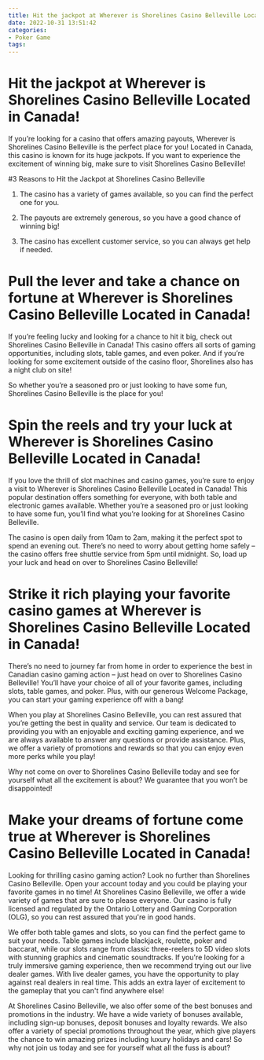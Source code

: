 ```yaml
---
title: Hit the jackpot at Wherever is Shorelines Casino Belleville Located in Canada!
date: 2022-10-31 13:51:42
categories:
- Poker Game
tags:
---
```



#  Hit the jackpot at Wherever is Shorelines Casino Belleville Located in Canada!

If you’re looking for a casino that offers amazing payouts, Wherever is Shorelines Casino Belleville is the perfect place for you! Located in Canada, this casino is known for its huge jackpots. If you want to experience the excitement of winning big, make sure to visit Shorelines Casino Belleville!

#3 Reasons to Hit the Jackpot at Shorelines Casino Belleville

1. The casino has a variety of games available, so you can find the perfect one for you.

2. The payouts are extremely generous, so you have a good chance of winning big!

3. The casino has excellent customer service, so you can always get help if needed.

#  Pull the lever and take a chance on fortune at Wherever is Shorelines Casino Belleville Located in Canada!

If you’re feeling lucky and looking for a chance to hit it big, check out Shorelines Casino Belleville in Canada! This casino offers all sorts of gaming opportunities, including slots, table games, and even poker. And if you’re looking for some excitement outside of the casino floor, Shorelines also has a night club on site!

So whether you’re a seasoned pro or just looking to have some fun, Shorelines Casino Belleville is the place for you!

#  Spin the reels and try your luck at Wherever is Shorelines Casino Belleville Located in Canada!

If you love the thrill of slot machines and casino games, you’re sure to enjoy a visit to Wherever is Shorelines Casino Belleville Located in Canada! This popular destination offers something for everyone, with both table and electronic games available. Whether you’re a seasoned pro or just looking to have some fun, you’ll find what you’re looking for at Shorelines Casino Belleville.

The casino is open daily from 10am to 2am, making it the perfect spot to spend an evening out. There’s no need to worry about getting home safely – the casino offers free shuttle service from 5pm until midnight. So, load up your luck and head on over to Shorelines Casino Belleville!

#  Strike it rich playing your favorite casino games at Wherever is Shorelines Casino Belleville Located in Canada!

There’s no need to journey far from home in order to experience the best in Canadian casino gaming action – just head on over to Shorelines Casino Belleville! You’ll have your choice of all of your favorite games, including slots, table games, and poker. Plus, with our generous Welcome Package, you can start your gaming experience off with a bang!

When you play at Shorelines Casino Belleville, you can rest assured that you’re getting the best in quality and service. Our team is dedicated to providing you with an enjoyable and exciting gaming experience, and we are always available to answer any questions or provide assistance. Plus, we offer a variety of promotions and rewards so that you can enjoy even more perks while you play!

Why not come on over to Shorelines Casino Belleville today and see for yourself what all the excitement is about? We guarantee that you won’t be disappointed!

#  Make your dreams of fortune come true at Wherever is Shorelines Casino Belleville Located in Canada!

Looking for thrilling casino gaming action? Look no further than Shorelines Casino Belleville. Open your account today and you could be playing your favorite games in no time! At Shorelines Casino Belleville, we offer a wide variety of games that are sure to please everyone. Our casino is fully licensed and regulated by the Ontario Lottery and Gaming Corporation (OLG), so you can rest assured that you're in good hands.

We offer both table games and slots, so you can find the perfect game to suit your needs. Table games include blackjack, roulette, poker and baccarat, while our slots range from classic three-reelers to 5D video slots with stunning graphics and cinematic soundtracks. If you're looking for a truly immersive gaming experience, then we recommend trying out our live dealer games. With live dealer games, you have the opportunity to play against real dealers in real time. This adds an extra layer of excitement to the gameplay that you can't find anywhere else!

At Shorelines Casino Belleville, we also offer some of the best bonuses and promotions in the industry. We have a wide variety of bonuses available, including sign-up bonuses, deposit bonuses and loyalty rewards. We also offer a variety of special promotions throughout the year, which give players the chance to win amazing prizes including luxury holidays and cars! So why not join us today and see for yourself what all the fuss is about?